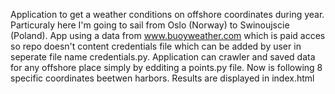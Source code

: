 Application to get a weather conditions on offshore coordinates during year. Particuraly here I'm going to sail from Oslo (Norway) to Swinoujscie (Poland). App using a data from www.buoyweather.com which is paid acces so repo doesn't content credentials file which can be added by user in seperate file name credentials.py. Application can crawler and saved data for any offshore place simply by edditing a points.py file. Now is following 8 specific coordinates beetwen harbors. Results are displayed in index.html